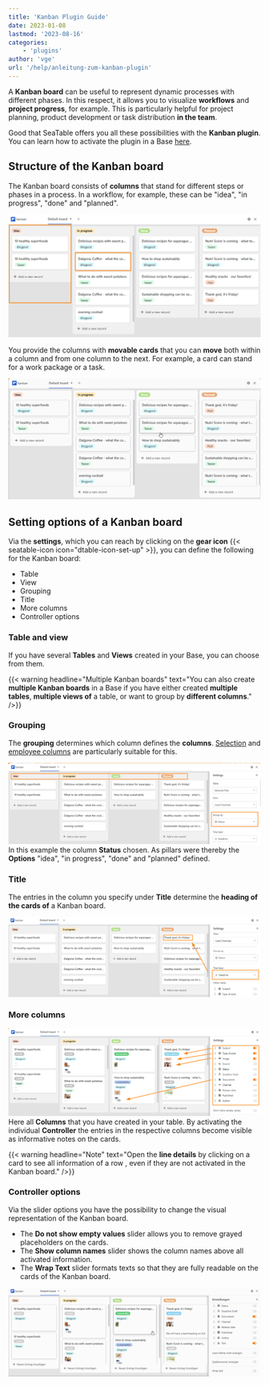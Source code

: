 ```yaml
---
title: 'Kanban Plugin Guide'
date: 2023-01-08
lastmod: '2023-08-16'
categories:
    - 'plugins'
author: 'vge'
url: '/help/anleitung-zum-kanban-plugin'
---
```


A **Kanban board** can be useful to represent dynamic processes with different phases. In this respect, it allows you to visualize **workflows** and **project progress**, for example. This is particularly helpful for project planning, product development or task distribution **in the team**.

Good that SeaTable offers you all these possibilities with the **Kanban plugin**. You can learn how to activate the plugin in a Base [here](https://seatable.io/en/docs/arbeiten-mit-plugins/aktivieren-eines-plugins-in-einer-base/).

## Structure of the Kanban board

The Kanban board consists of **columns** that stand for different steps or phases in a process. In a workflow, for example, these can be "idea", "in progress", "done" and "planned".

![Kanban plugin](images/Kanban.png)

You provide the columns with **movable cards** that you can **move** both within a column and from one column to the next. For example, a card can stand for a work package or a task.

![Kanban shifts](images/kanban.gif)

## Setting options of a Kanban board

Via the **settings**, which you can reach by clicking on the **gear icon** {{< seatable-icon icon="dtable-icon-set-up" >}}, you can define the following for the Kanban board:

- Table
- View
- Grouping
- Title
- More columns
- Controller options

### Table and view

If you have several **Tables** and **Views** created in your Base, you can choose from them.

{{< warning  headline="Multiple Kanban boards"  text="You can also create **multiple Kanban boards** in a Base if you have either created **multiple tables**, **multiple views of** a table, or want to group by **different columns**." />}}

### Grouping

The **grouping** determines which column defines the **columns**. [Selection](https://seatable.io/en/docs/auswahlspalten/anlegen-einer-einfachauswahl-spalte/) and [employee columns](https://seatable.io/en/docs/datum-dauer-und-personen/die-spalte-mitarbeiter/) are particularly suitable for this.

![Kanban plugin columns](images/Saeulen.png)  
In this example the column **Status** chosen. As pillars were thereby the **Options** "idea", "in progress", "done" and "planned" defined.

### Title

The entries in the column you specify under **Title** determine the **heading of the cards of** a Kanban board.

![Kanban plugin title](images/titel-kanban.png)

### More columns

![Kanban plugin more settingne](images/weitere-einsellungen-kanban.png)  
Here all **Columns** that you have created in your table. By activating the individual **Controller** the entries in the respective columns become visible as informative notes on the cards.

{{< warning  headline="Note"  text="Open the **line details** by clicking on a card to see all information of a row , even if they are not activated in the Kanban board." />}}

### Controller options

Via the slider options you have the possibility to change the visual representation of the Kanban board.

- The **Do not show empty values** slider allows you to remove grayed placeholders on the cards.
- The **Show column names** slider shows the column names above all activated information.
- The **Wrap Text** slider formats texts so that they are fully readable on the cards of the Kanban board.

![Kanban Plugin Rule Options](images/regleroptionen-kanban.gif)
